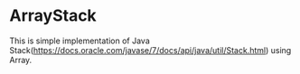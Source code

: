 # ArrayStack
This is simple implementation of Java Stack(https://docs.oracle.com/javase/7/docs/api/java/util/Stack.html) using Array.
